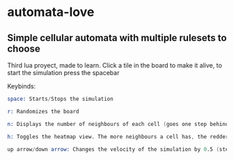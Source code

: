# automata-love

## Simple cellular automata with multiple rulesets to choose

Third lua proyect, made to learn. Click a tile in the board to make it alive, to start the simulation press the spacebar

Keybinds:

```s
space: Starts/Stops the simulation

r: Randomizes the board

n: Displays the number of neighbours of each cell (goes one step behind)

h: Toggles the heatmap view. The more neighbours a cell has, the redder it appears

up arrow/down arrow: Changes the velocity of the simulation by 0.5 (steps per second)
```
